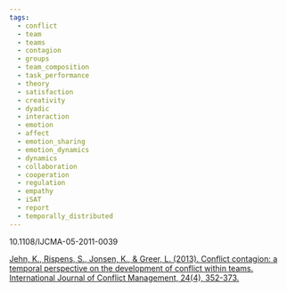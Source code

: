 ```yaml
---
tags:
  - conflict
  - team
  - teams
  - contagion
  - groups
  - team_composition
  - task_performance
  - theory
  - satisfaction
  - creativity
  - dyadic
  - interaction
  - emotion
  - affect
  - emotion_sharing
  - emotion_dynamics
  - dynamics
  - collaboration
  - cooperation
  - regulation
  - empathy
  - iSAT
  - report
  - temporally_distributed
---
```


10.1108/IJCMA-05-2011-0039

[Jehn, K., Rispens, S., Jonsen, K., & Greer, L. (2013). Conflict contagion: a temporal perspective on the development of conflict within teams. International Journal of Conflict Management, 24(4), 352-373.](https://www.emerald.com/insight/content/doi/10.1108/ijcma-05-2011-0039/full/pdf?casa_token=bQfhLD2YgWYAAAAA%3AfSrCsrkBPQVwOAS96IJxKzrqg_fy7BLvYIqiGNNGXfCo_H-v2i-7Dyvd39Ajch963Cp_qdAXjyN1gzuWzzVmGiIJsxCh4pLVL4xkGt0Ff9yyvIpf9GE)